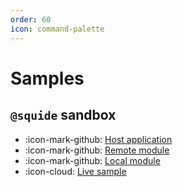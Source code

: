 ```yaml
---
order: 60
icon: command-palette
---
```


# Samples

## `@squide` sandbox

- :icon-mark-github: [Host application](https://github.com/workleap/wl-squide/tree/main/sample/host)
- :icon-mark-github: [Remote module](https://github.com/workleap/wl-squide/tree/main/sample/remote-module)
- :icon-mark-github: [Local module](https://github.com/workleap/wl-squide/tree/main/sample/local-module)
- :icon-cloud: [Live sample](https://squide-host.netlify.app/)
